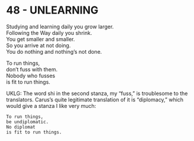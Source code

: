 # 48 - UNLEARNING



Studying and learning daily you grow larger.  
Following the Way daily you shrink.  
You get smaller and smaller.  
So you arrive at not doing.  
You do nothing and nothing’s not done.  

To run things,  
don’t fuss with them.  
Nobody who fusses  
is fit to run things.  


UKLG: The word shi in the second stanza, my “fuss,” is troublesome to the translators. Carus’s quite legitimate translation of it is “diplomacy,” which would give a stanza I like very much:  


    To run things,  
    be undiplomatic.  
    No diplomat  
    is fit to run things.  


